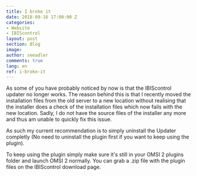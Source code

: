```yaml
---
title: I broke it
date: 2018-09-16 17:00:00 Z
categories:
- Website
- IBIScontrol
layout: post
section: Blog
image:
author: seeadler
comments: true
lang: en
ref: i-broke-it
---
```


As some of you have probably noticed by now is that the IBIScontrol updater no longer works. The reason behind this is that I recently moved the installation files from the old server to a new location without realising that the installer does a check of the installation files which now fails with the new location. Sadly, I do not have the source files of the installer any more and thus am unable to quickly fix this issue.

As such my current recommendation is to simply uninstall the Updater completly (No need to uninstall the plugin first if you want to keep using the plugin).

To keep using the plugin simply make sure it's still in your OMSI 2 plugins folder and launch OMSI 2 normally. You can grab a .zip file with the plugin files on the IBIScontrol download page.

